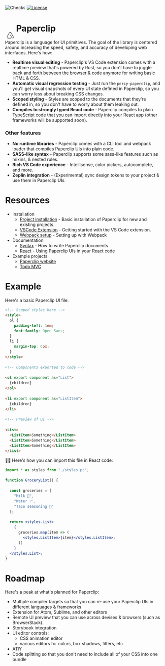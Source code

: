 ![Checks](https://github.com/crcn/paperclip/workflows/Checks/badge.svg?branch=master)
<a href="https://github.com/crcn/paperclip/blob/master/MIT-LICENSE.txt"><img src="https://img.shields.io/github/license/crcn/paperclip" alt="License"></a>



# <img src="assets/logo.svg" style="position: relative; top: 30px; height: 30px"> Paperclip 

Paperclip is a language for UI primitives. The goal of the library is centered around increasing the speed, safety, and accuracy of developing web interfaces. Here's how:

- **Realtime visual editing** - Paperclip's VS Code extension comes with a realtime preview that's powered by Rust, so you don't have to juggle back and forth between the browser & code anymore for writing basic HTML & CSS.
- **Automatic visual regression testing** - Just run the `percy-paperclip`, and you'll get visual snapshots of every UI state defined in Paperclip, so you can worry less about breaking CSS changes.
- **Scoped styling** - Styles are scoped to the documents that they're defined in, so you don't have to worry about them leaking out.
- **Compiles to strongly typed React code** - Paperclip compiles to plain TypeScript code that you can import directly into your React app (other frameworks will be supported soon).

### Other features

- **No runtime libraries** - Paperclip comes with a CLI tool and webpack loader that compiles Paperclip UIs into plain code.
- **SASS-like syntax** - Paperclip supports some sass-like features such as mixins, & nested rules. 
- **Rich VS Code experience** - Intellisense, color pickers, autocomplete, and more.
- **Zeplin integration** - (Experimental) sync design tokens to your project & use them in Paperclip UIs.

# Resources

- Installation
  - [Project installation](https://paperclip.dev/docs/) - Basic installation of Paperclip for new and existing projects.
  - [VSCode Extension](https://paperclip.dev/docs/getting-started-vscode) - Getting started with the VS Code extension.
  - [Webpack setup](https://paperclip.dev/docs/configuring-webpack) - Setting up with Webpack
- Documentation
  - [Syntax](https://paperclip.dev/docs/usage-syntax) - How to write Paperclip documents
  - [React](https://paperclip.dev/docs/usage-react) - Using Paperclip UIs in your React code
- Example projects
  - [Paperclip website](./packages/paperclip-website)
  - [Todo MVC](./examples/react-todomvc)


# Example

Here's a basic Paperclip UI file:

```html
<!-- Scoped styles here -->
<style>
  ol {
    padding-left: 1em;
    font-family: Open Sans;
  }
  li {
    margin-top: 6px;
  }
</style>

<!-- Components exported to code -->

<ol export component as="List">
  {children}
</ol>

<li export component as="ListItem">
  {children}
</li>

<!-- Preview of UI -->

<List>
  <ListItem>Something</ListItem>
  <ListItem>Something</ListItem>
  <ListItem>Something</ListItem>
</List>
```

☝🏻 Here's how you can import this file in React code:

```jsx
import * as styles from "./styles.pc";

function GroceryList() {

  const groceries = [
    "Milk 🥛", 
    "Water 💧", 
    "Taco seasoning 🌮"
  ];

  return <styles.List>
    {
      groceries.map(item => (
        <styles.ListItem>{item}</styles.ListItem>;
      ))
    }
  </styles.List>;  
}
```

# Roadmap

Here's a peak at what's planned for Paperclip:

- Multiple compiler targets so that you can re-use your Paperclip UIs in different languages & frameworks
- Extension for Atom, Sublime, and other editors
- Remote UI preview that you can use across devises & browsers (such as BrowserStack).
- Storybook integration
- UI editor controls:
  - CSS animation editor
  - various editors for colors, box shadows, filters, etc
- A11Y
- Code splitting so that you don't need to include all of your CSS into one bundle
